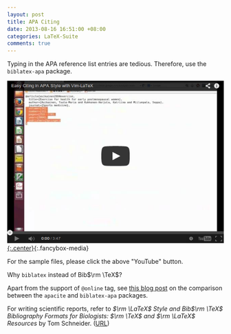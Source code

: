 ```yaml
---
layout: post
title: APA Citing
date: 2013-08-16 16:51:00 +08:00
categories: LaTeX-Suite
comments: true
---
```


Typing in the APA reference list entries are tedious. Therefore, use
the `biblatex-apa` package.

[![YouTube video][video_pic]{:.center}][video]{:.fancybox-media}

<!-- more -->

For the sample files, please click the above "YouTube" button.

Why `biblatex` instead of Bib$\rm \TeX$?

Apart from the support of `@online` tag, see [this blog post][compare]
on the comparison between the `apacite` and `biblatex-apa` packages.

For writing scientific reports, refer to *$\rm \LaTeX$ Style and
Bib$\rm \TeX$ Bibliography Formats for Biologists: $\rm \TeX$ and
$\rm \LaTeX$ Resources* by Tom Schneider.  \([URL][sci]\)

[video_pic]: /images/posts/APACiting/Video.png
[video]: //www.youtube.com/embed/ly8BlePO4ws
[compare]: http://codydunne.blogspot.hk/2011/03/better-apa-style-working-around.html
[sci]: http://schneider.ncifcrf.gov/latex.html

